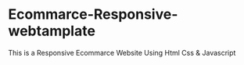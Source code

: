 # Ecommarce-Responsive-webtamplate
This is a Responsive Ecommarce Website Using Html Css &amp; Javascript

